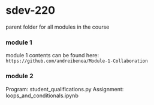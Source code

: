 # sdev-220
parent folder for all modules in the course

### module 1
module 1 contents can be found here: `https://github.com/andreibenea/Module-1-Collaboration`

### module 2
Program: student_qualifications.py
Assignment: loops_and_conditionals.ipynb